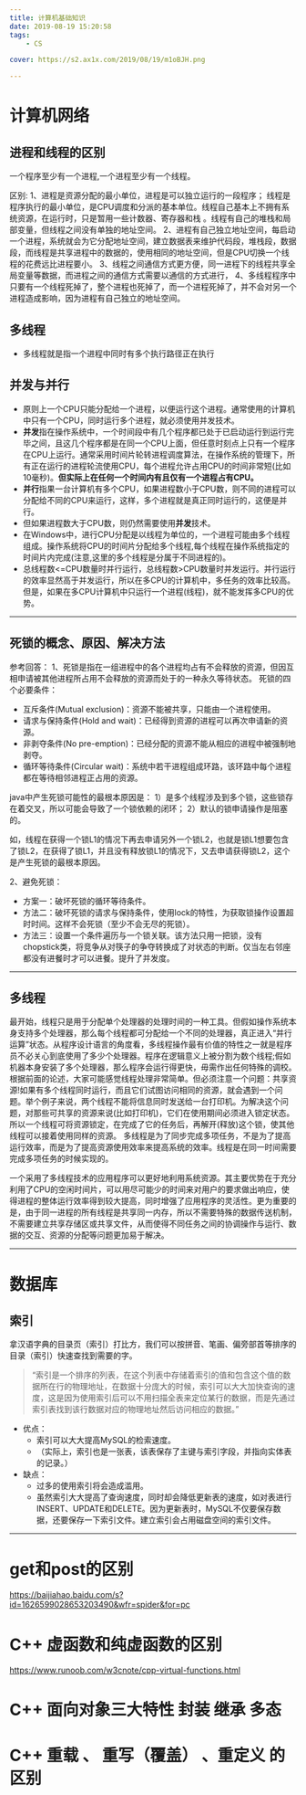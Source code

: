 ```yaml
---
title: 计算机基础知识
date: 2019-08-19 15:20:58
tags: 
	- CS

cover: https://s2.ax1x.com/2019/08/19/m1oBJH.png

---
```


# 计算机网络

## 进程和线程的区别

一个程序至少有一个进程,一个进程至少有一个线程。

区别:
1、进程是资源分配的最小单位，进程是可以独立运行的一段程序；
   线程是程序执行的最小单位，是CPU调度和分派的基本单位。线程自己基本上不拥有系统资源，在运行时，只是暂用一些计数器、寄存器和栈 。线程有自己的堆栈和局部变量，但线程之间没有单独的地址空间。
2、进程有自己独立地址空间，每启动一个进程，系统就会为它分配地址空间，建立数据表来维护代码段，堆栈段，数据段，而线程是共享进程中的数据的，使用相同的地址空间，但是CPU切换一个线程的花费远比进程要小。
3、线程之间通信方式更方便，同一进程下的线程共享全局变量等数据，而进程之间的通信方式需要以通信的方式进行，
4、多线程程序中只要有一个线程死掉了，整个进程也死掉了，而一个进程死掉了，并不会对另一个进程造成影响，因为进程有自己独立的地址空间。

## 多线程

- 多线程就是指一个进程中同时有多个执行路径正在执行

## 并发与并行
- 原则上一个CPU只能分配给一个进程，以便运行这个进程。通常使用的计算机中只有一个CPU，同时运行多个进程，就必须使用并发技术。
- **并发**指在操作系统中，一个时间段中有几个程序都已处于已启动运行到运行完毕之间，且这几个程序都是在同一个CPU上面，但任意时刻点上只有一个程序在CPU上运行。通常采用时间片轮转进程调度算法，在操作系统的管理下，所有正在运行的进程轮流使用CPU，每个进程允许占用CPU的时间非常短(比如10毫秒)。**但实际上在任何一个时间内有且仅有一个进程占有CPU。**
- **并行**指果一台计算机有多个CPU，如果进程数小于CPU数，则不同的进程可以分配给不同的CPU来运行，这样，多个进程就是真正同时运行的，这便是并行。
- 但如果进程数大于CPU数，则仍然需要使用**并发**技术。
- 在Windows中，进行CPU分配是以线程为单位的，一个进程可能由多个线程组成。操作系统将CPU的时间片分配给多个线程,每个线程在操作系统指定的时间片内完成(注意,这里的多个线程是分属于不同进程的)。
- 总线程数<=CPU数量时并行运行，总线程数>CPU数量时并发运行。并行运行的效率显然高于并发运行，所以在多CPU的计算机中，多任务的效率比较高。但是，如果在多CPU计算机中只运行一个进程(线程)，就不能发挥多CPU的优势。

--------------

## 死锁的概念、原因、解决方法
参考回答：
1、死锁是指在一组进程中的各个进程均占有不会释放的资源，但因互相申请被其他进程所占用不会释放的资源而处于的一种永久等待状态。
死锁的四个必要条件：

- 互斥条件(Mutual exclusion)：资源不能被共享，只能由一个进程使用。
- 请求与保持条件(Hold and wait)：已经得到资源的进程可以再次申请新的资源。
- 非剥夺条件(No pre-emption)：已经分配的资源不能从相应的进程中被强制地剥夺。
- 循环等待条件(Circular wait)：系统中若干进程组成环路，该环路中每个进程都在等待相邻进程正占用的资源。

java中产生死锁可能性的最根本原因是：
1）是多个线程涉及到多个锁，这些锁存在着交叉，所以可能会导致了一个锁依赖的闭环；
2）默认的锁申请操作是阻塞的。

如，线程在获得一个锁L1的情况下再去申请另外一个锁L2，也就是锁L1想要包含了锁L2，在获得了锁L1，并且没有释放锁L1的情况下，又去申请获得锁L2，这个是产生死锁的最根本原因。

2、避免死锁：

- 方案一：破坏死锁的循环等待条件。
- 方法二：破坏死锁的请求与保持条件，使用lock的特性，为获取锁操作设置超时时间。这样不会死锁（至少不会无尽的死锁）。
- 方法三：设置一个条件遍历与一个锁关联。该方法只用一把锁，没有chopstick类，将竞争从对筷子的争夺转换成了对状态的判断。仅当左右邻座都没有进餐时才可以进餐。提升了并发度。

-------------

## 多线程

最开始，线程只是用于分配单个处理器的处理时间的一种工具。但假如操作系统本身支持多个处理器，那么每个线程都可分配给一个不同的处理器，真正进入“并行运算”状态。从程序设计语言的角度看，多线程操作最有价值的特性之一就是程序员不必关心到底使用了多少个处理器。程序在逻辑意义上被分割为数个线程;假如机器本身安装了多个处理器，那么程序会运行得更快，毋需作出任何特殊的调校。根据前面的论述，大家可能感觉线程处理非常简单。但必须注意一个问题：共享资源!如果有多个线程同时运行，而且它们试图访问相同的资源，就会遇到一个问题。举个例子来说，两个线程不能将信息同时发送给一台打印机。为解决这个问题，对那些可共享的资源来说(比如打印机)，它们在使用期间必须进入锁定状态。所以一个线程可将资源锁定，在完成了它的任务后，再解开(释放)这个锁，使其他线程可以接着使用同样的资源。
多线程是为了同步完成多项任务，不是为了提高运行效率，而是为了提高资源使用效率来提高系统的效率。线程是在同一时间需要完成多项任务的时候实现的。

一个采用了多线程技术的应用程序可以更好地利用系统资源。其主要优势在于充分利用了CPU的空闲时间片，可以用尽可能少的时间来对用户的要求做出响应，使得进程的整体运行效率得到较大提高，同时增强了应用程序的灵活性。更为重要的是，由于同一进程的所有线程是共享同一内存，所以不需要特殊的数据传送机制，不需要建立共享存储区或共享文件，从而使得不同任务之间的协调操作与运行、数据的交互、资源的分配等问题更加易于解决。


--------------

# 数据库

## 索引

拿汉语字典的目录页（索引）打比方，我们可以按拼音、笔画、偏旁部首等排序的目录（索引）快速查找到需要的字。

> “索引是一个排序的列表，在这个列表中存储着索引的值和包含这个值的数据所在行的物理地址，在数据十分庞大的时候，索引可以大大加快查询的速度，这是因为使用索引后可以不用扫描全表来定位某行的数据，而是先通过索引表找到该行数据对应的物理地址然后访问相应的数据。”

- 优点：
	- 索引可以大大提高MySQL的检索速度。
	- （实际上，索引也是一张表，该表保存了主键与索引字段，并指向实体表的记录。）
- 缺点：
	- 过多的使用索引将会造成滥用。
	- 虽然索引大大提高了查询速度，同时却会降低更新表的速度，如对表进行INSERT、UPDATE和DELETE。因为更新表时，MySQL不仅要保存数据，还要保存一下索引文件。建立索引会占用磁盘空间的索引文件。

------------------------

# get和post的区别
https://baijiahao.baidu.com/s?id=1626599028653203490&wfr=spider&for=pc

# C++ 虚函数和纯虚函数的区别
https://www.runoob.com/w3cnote/cpp-virtual-functions.html

# C++ 面向对象三大特性 封装 继承 多态

# C++ 重载 、 重写（覆盖） 、重定义 的区别
